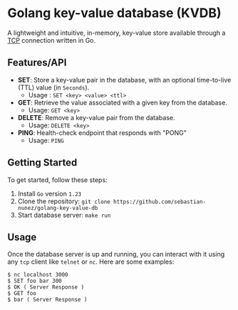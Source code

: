 # Golang key-value database (KVDB)

A lightweight and intuitive, in-memory, key-value store available through a [TCP](<https://www.fortinet.com/resources/cyberglossary/tcp-ip#:~:text=Transmission%20Control%20Protocol%20(TCP)%20is,exchange%20messages%20over%20a%20network.>) connection written in Go.

## Features/API

- **SET**: Store a key-value pair in the database, with an optional time-to-live (TTL) value (in `Seconds`).
  - Usage : `SET <key> <value> <ttl>`
- **GET**: Retrieve the value associated with a given key from the database.
  - Usage: `GET <key>`
- **DELETE**: Remove a key-value pair from the database.
  - Usage: `DELETE <key>`
- **PING**: Health-check endpoint that responds with "PONG"
  - Usage: `PING`

## Getting Started

To get started, follow these steps:

1. Install `Go` version `1.23`
2. Clone the repository: `git clone https://github.com/sebastian-nunez/golang-key-value-db`
3. Start database server: `make run`

## Usage

Once the database server is up and running, you can interact with it using any `tcp` client like `telnet` or `nc`. Here are some examples:

```shell
$ nc localhost 3000
$ SET foo bar 300
$ OK ( Server Response )
$ GET foo
$ bar ( Server Response )
```
